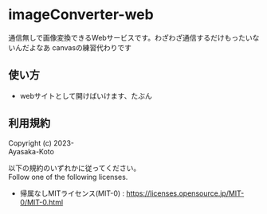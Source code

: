 # imageConverter-web

通信無しで画像変換できるWebサービスです。わざわざ通信するだけもったいないんだよなあ
canvasの練習代わりです

## 使い方

- webサイトとして開けばいけます、たぶん

## 利用規約

Copyright (c) 2023-  
Ayasaka-Koto

以下の規約のいずれかに従ってください。  
Follow one of the following licenses.

- 帰属なしMITライセンス(MIT-0) : https://licenses.opensource.jp/MIT-0/MIT-0.html